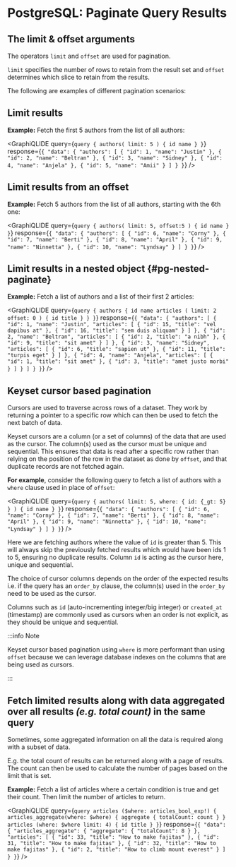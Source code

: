 # PostgreSQL: Paginate Query Results

## The **limit** & **offset** arguments

The operators `limit` and `offset` are used for pagination.

`limit` specifies the number of rows to retain from the result set and `offset` determines which slice to retain from
the results.

[//]: # ([//]: # "You can see the complete specification of the `limit` and `offset` arguments in the")

[//]: # ([//]: # "[API reference]&#40;/api-reference/graphql-api/query.mdx#paginationexp&#41;.")

The following are examples of different pagination scenarios:

## Limit results

**Example:** Fetch the first 5 authors from the list of all authors:

<GraphiQLIDE
  query={`query {
  authors(
    limit: 5
  ) {
    id
    name
  }
}`}
  response={`{
  "data": {
    "authors": [
      {
        "id": 1,
        "name": "Justin"
      },
      {
        "id": 2,
        "name": "Beltran"
      },
      {
        "id": 3,
        "name": "Sidney"
      },
      {
        "id": 4,
        "name": "Anjela"
      },
      {
        "id": 5,
        "name": "Amii"
      }
    ]
  }
}`}
/>

## Limit results from an offset

**Example:** Fetch 5 authors from the list of all authors, starting with the 6th one:

<GraphiQLIDE
  query={`query {
  authors(
    limit: 5,
    offset:5
  ) {
    id
    name
  }
}`}
  response={`{
  "data": {
    "authors": [
      {
        "id": 6,
        "name": "Corny"
      },
      {
        "id": 7,
        "name": "Berti"
      },
      {
        "id": 8,
        "name": "April"
      },
      {
        "id": 9,
        "name": "Ninnetta"
      },
      {
        "id": 10,
        "name": "Lyndsay"
      }
    ]
  }
}`}
/>

## Limit results in a nested object {#pg-nested-paginate}

**Example:** Fetch a list of authors and a list of their first 2 articles:

<GraphiQLIDE
  query={`query {
  authors {
    id
    name
    articles (
      limit: 2
      offset: 0
    ) {
      id
      title
    }
  }
}`}
  response={`{
  "data": {
    "authors": [
      {
        "id": 1,
        "name": "Justin",
        "articles": [
          {
            "id": 15,
            "title": "vel dapibus at"
          },
          {
            "id": 16,
            "title": "sem duis aliquam"
          }
        ]
      },
      {
        "id": 2,
        "name": "Beltran",
        "articles": [
          {
            "id": 2,
            "title": "a nibh"
          },
          {
            "id": 9,
            "title": "sit amet"
          }
        ]
      },
      {
        "id": 3,
        "name": "Sidney",
        "articles": [
          {
            "id": 6,
            "title": "sapien ut"
          },
          {
            "id": 11,
            "title": "turpis eget"
          }
        ]
      },
      {
        "id": 4,
        "name": "Anjela",
        "articles": [
          {
            "id": 1,
            "title": "sit amet"
          },
          {
            "id": 3,
            "title": "amet justo morbi"
          }
        ]
      }
    ]
  }
}`}
/>

## Keyset cursor based pagination

Cursors are used to traverse across rows of a dataset. They work by returning a pointer to a specific row which can then
be used to fetch the next batch of data.

Keyset cursors are a column (or a set of columns) of the data that are used as the cursor. The column(s) used as the
cursor must be unique and sequential. This ensures that data is read after a specific row rather than relying on the
position of the row in the dataset as done by `offset`, and that duplicate records are not fetched again.

**For example**, consider the following query to fetch a list of authors with a `where` clause used in place of
`offset`:

<GraphiQLIDE
  query={`query {
  authors(
    limit: 5,
    where: { id: {_gt: 5} }
  ) {
    id
    name
  }
}`}
  response={`{
  "data": {
    "authors": [
      {
        "id": 6,
        "name": "Corny"
      },
      {
        "id": 7,
        "name": "Berti"
      },
      {
        "id": 8,
        "name": "April"
      },
      {
        "id": 9,
        "name": "Ninnetta"
      },
      {
        "id": 10,
        "name": "Lyndsay"
      }
    ]
  }
}`}
/>

Here we are fetching authors where the value of `id` is greater than 5. This will always skip the previously fetched
results which would have been ids 1 to 5, ensuring no duplicate results. Column `id` is acting as the cursor here,
unique and sequential.

The choice of cursor columns depends on the order of the expected results i.e. if the query has an `order_by` clause,
the column(s) used in the `order_by` need to be used as the cursor.

Columns such as `id` (auto-incrementing integer/big integer) or `created_at` (timestamp) are commonly used as cursors
when an order is not explicit, as they should be unique and sequential.

:::info Note

Keyset cursor based pagination using `where` is more performant than using `offset` because we can leverage database
indexes on the columns that are being used as cursors.

:::

## Fetch limited results along with data aggregated over all results _(e.g. total count)_ in the same query

Sometimes, some aggregated information on all the data is required along with a subset of data.

E.g. the total count of results can be returned along with a page of results. The count can then be used to calculate
the number of pages based on the limit that is set.

**Example:** Fetch a list of articles where a certain condition is true and get their count. Then limit the number of
articles to return.

<GraphiQLIDE
  query={`query articles ($where: articles_bool_exp!) {
  articles_aggregate(where: $where) {
    aggregate {
      totalCount: count
    }
  }
  articles (where: $where limit: 4) {
    id
    title
  }
}`}
  response={`{
  "data": {
    "articles_aggregate": {
      "aggregate": {
        "totalCount": 8
      }
    },
    "articles": [
      {
        "id": 33,
        "title": "How to make fajitas"
      },
      {
        "id": 31,
        "title": "How to make fajitas"
      },
      {
        "id": 32,
        "title": "How to make fajitas"
      },
      {
        "id": 2,
        "title": "How to climb mount everest"
      }
    ]
  }
}`}
/>

[//]: # ([//]: # ":::info Caveat")

[//]: # ([//]: #)

[//]: # ([//]:)

[//]: # (  #)

[//]: # (  "If this needs to be done over [subscriptions]&#40;/subscriptions/postgres/index.mdx&#41;, two subscriptions will need to be run")

[//]: # ([//]:)

[//]: # (  #)

[//]: # (  "as Hasura follows the [GraphQL spec]&#40;https://graphql.github.io/graphql-spec/June2018/#sec-Single-root-field&#41; which")

[//]: # ([//]: # "allows for only one root field in a subscription.")

[//]: # ([//]: #)

[//]: # ([//]: # ":::")
